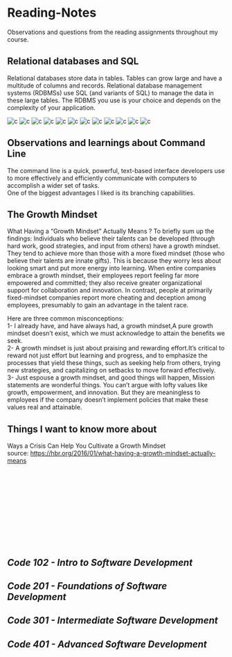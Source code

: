 # Reading-Notes

Observations and questions from the reading assignments throughout my course.

## Relational databases and SQL
 Relational databases store data in tables. Tables can grow large and have a multitude of columns and records. Relational database management systems (RDBMSs) use SQL (and variants of SQL) to manage the data in these large tables. The RDBMS you use is your choice and depends on the complexity of your application.

 ![c](./screenShots/Screenshot%20sql-1.png)
 ![c](./screenShots/Screenshot%20sql-2.png)
 ![c](./screenShots/Screenshot%20sql-3.png)
 ![c](./screenShots/Screenshot%20sql-4.png)
 ![c](./screenShots/Screenshot%20sql-5.png)
 ![c](./screenShots/Screenshot%20sql-6.png)
 ![c](./screenShots/Screenshot%20sql-13.png)
 ![c](./screenShots/Screenshot%20sql-14.png)
 ![c](./screenShots/Screenshot%20sql-15.png)
 ![c](./screenShots/Screenshot%20sql-16.png)
 ![c](./screenShots/Screenshot%20sql-17.png)
 ![c](./screenShots/Screenshot%20sql-18.png)


## Observations and learnings about Command Line

The command line is a quick, powerful, text-based interface developers use to more effectively and efficiently communicate with computers to accomplish a wider set of tasks. <br>
One of the biggest advantages I liked is its branching capabilities.


## The Growth Mindset
What Having a “Growth Mindset” Actually Means ?
To briefly sum up the findings: Individuals who believe their talents can be developed (through hard work, good strategies, and input from others) have a growth mindset. They tend to achieve more than those with a more fixed mindset (those who believe their talents are innate gifts). This is because they worry less about looking smart and put more energy into learning. When entire companies embrace a growth mindset, their employees report feeling far more empowered and committed; they also receive greater organizational support for collaboration and innovation. In contrast, people at primarily fixed-mindset companies report more cheating and deception among employees, presumably to gain an advantage in the talent race.
<br>

Here are three common misconceptions: <br>
1- I already have, and have always had, a growth mindset,A pure growth mindset doesn’t exist, which we must acknowledge to attain the benefits we seek. <br>
2- A growth mindset is just about praising and rewarding effort.It’s critical to reward not just effort but learning and progress, and to emphasize the processes that yield these things, such as seeking help from others, trying new strategies, and capitalizing on setbacks to move forward effectively.<br>
3- Just espouse a growth mindset, and good things will happen, Mission statements are wonderful things. You can’t argue with lofty values like growth, empowerment, and innovation. But they are meaningless to employees if the company doesn’t implement policies that make these values real and attainable.

## Things I want to know more about
Ways a Crisis Can Help You Cultivate a Growth Mindset<br>
source: https://hbr.org/2016/01/what-having-a-growth-mindset-actually-means

































<br><br><br><br><br><br><br><br><br><br>

## *Code 102 - Intro to Software Development*
## *Code 201 - Foundations of Software Development*
## *Code 301 - Intermediate Software Development*
## *Code 401 - Advanced Software Development*




